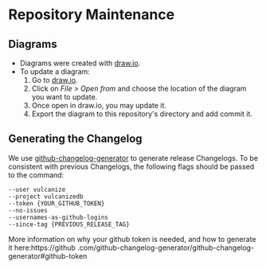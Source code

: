 # Repository Maintenance

## Diagrams
- Diagrams were created with [draw.io](draw.io).
- To update a diagram:
  1. Go to [draw.io](draw.io).
  1. Click on *File > Open from* and choose the location of the diagram you want to update.
  1. Once open in draw.io, you may update it.
  1. Export the diagram to this repository's directory and add commit it.
  
  
## Generating the Changelog
We use [github-changelog-generator](https://github.com/github-changelog-generator/github-changelog-generator) to 
generate release Changelogs. To be consistent with previous Changelogs, the following flags should be passed to the 
command:

```
--user vulcanize
--project vulcanizedb
--token {YOUR_GITHUB_TOKEN}
--no-issues
--usernames-as-github-logins
--since-tag {PREVIOUS_RELEASE_TAG}
```

More information on why your github token is needed, and how to generate it here:https://github
.com/github-changelog-generator/github-changelog-generator#github-token 